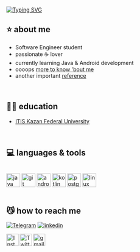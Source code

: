 ###  

[![Typing SVG](https://readme-typing-svg.herokuapp.com?color=%231AC1F7&size=22&vCenter=true&lines=Hi+there%2C+I'm+Tiapkina+Regina!;Just+a+little+girl+with+big+dreams...;never+stop+learning;never+stop+dreaming)](https://git.io/typing-svg) 

##  ⭐  about me
  - Software Engineer student
  - passionate  ☕  lover
  - currently learning Java & Android development
  - oooops [more to know 'bout me](https://www.youtube.com/watch?v=dQw4w9WgXcQ)
  - another important [reference](https://www.youtube.com/watch?v=X-uJtV8ScYk)
<br>

##  👩‍🎓  education
   - [ITIS Kazan Federal University](https://kpfu.ru/itis/)
<br>
   
##  💻  languages & tools 
<br>
  <a href="https://www.java.com/" target="_blank"> <img src="https://user-images.githubusercontent.com/68668504/138495452-e01d5afa-1ab4-4a1e-996d-fed498b41f74.png" alt="java" width="36" height="36"/></a>
  <a href="https://git-scm.com/" target="_blank"> <img src="https://user-images.githubusercontent.com/68668504/138495504-ab239a3a-663c-47b6-a068-bdb4e9cde7df.png" alt="git" width="36" height="36"/></a> 
  <a href="https://developer.android.com/" target="_blank"> <img src="https://user-images.githubusercontent.com/68668504/138495306-85509155-d879-4833-a42c-0adca4303fa5.png" alt="android" width="36" height="36"/></a>
    <a href="https://kotlinlang.org/" target="_blank"> <img src="https://user-images.githubusercontent.com/68668504/138495244-e0ca199f-7e94-41b9-8a35-a69b6e253259.png" alt="kotlin" width="36" height="36"/></a>
  <a href="https://www.postgresql.org" target="_blank"> <img src="https://user-images.githubusercontent.com/68668504/138495411-cf2a615c-5e2c-44fc-873e-5ca69be5f769.png" alt="postgresql" width="36" height="36"/></a>
  <a href="https://www.linux.org/" target="_blank"> <img src="https://user-images.githubusercontent.com/68668504/138495384-4231439d-9fb7-4f05-bc8f-789e68806706.png" alt="linux" width="36" height="36"/> </a>
<br><br>
  
##  😼  how to reach me
  
  [![Telegram](https://img.shields.io/badge/telegram-white?&style=for-the-badge&logo=telegram&logoColor=white)](https://t.me/renett_t)
  [![linkedin](https://img.shields.io/badge/linkedin%20-%230077B5.svg?&style=for-the-badge&logo=linkedin&logoColor=white)](https://www.youtube.com/watch?v=AdfIfFGCqgo)
  
<a href="https://instagram.com/renett_t"> <img align="left" alt="Instagram" width="32px" height="32px" src="https://user-images.githubusercontent.com/68668504/138495203-2449d4b3-93e5-4ade-981d-21748925326c.png"/></a>

<a href="https://twitter.com/renett_t"> <img align="left" alt="Twitter" width="32px" height="32px" src="https://user-images.githubusercontent.com/68668504/138495065-27f4584f-ebf4-4247-bbb7-daa4433dbebf.png"/></a>

<a href="mailto:rtapkina@gmail.com"> <img align="left" alt="gmail" width="32px" height="32px" src="https://user-images.githubusercontent.com/68668504/138495097-1b0d432d-4977-404d-a2f3-5b1b1b397d01.png"/></a>
<br>
